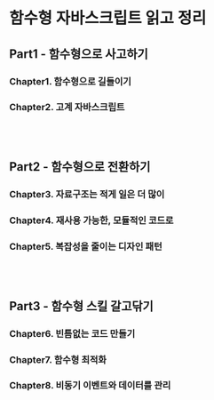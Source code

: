 # 함수형 자바스크립트 읽고 정리

## Part1 - 함수형으로 사고하기

### Chapter1. 함수형으로 길들이기

### Chapter2. 고계 자바스크립트

<br></br>

## Part2 - 함수형으로 전환하기

### Chapter3. 자료구조는 적게 일은 더 많이

### Chapter4. 재사용 가능한, 모듈적인 코드로

### Chapter5. 복잡성을 줄이는 디자인 패턴

<br></br>

## Part3 - 함수형 스킬 갈고닦기

### Chapter6. 빈틈없는 코드 만들기

### Chapter7. 함수형 최적화

### Chapter8. 비동기 이벤트와 데이터를 관리
